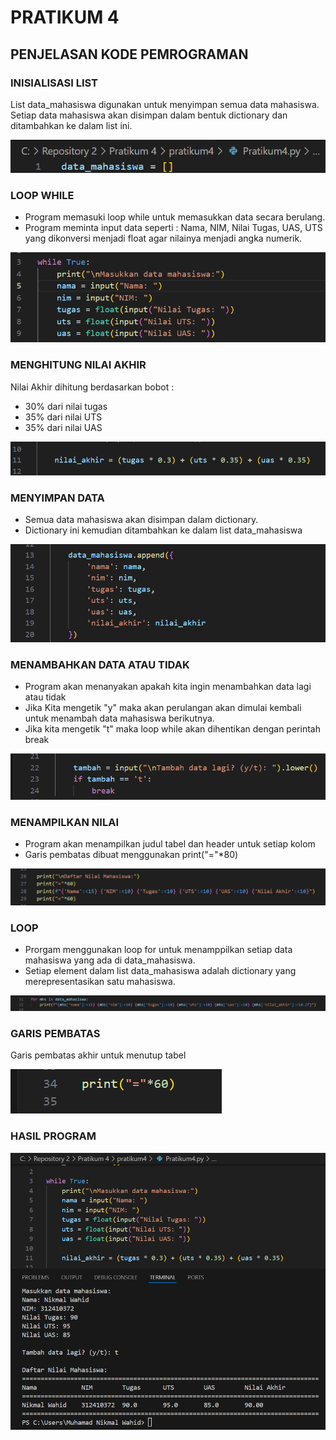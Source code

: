 # PRATIKUM 4 
## PENJELASAN KODE PEMROGRAMAN 

### INISIALISASI LIST
List data_mahasiswa digunakan untuk menyimpan semua data mahasiswa. Setiap data mahasiswa akan disimpan dalam bentuk dictionary dan ditambahkan ke dalam list ini.  <p>
![Gambar 1](SSP4/SS1.png)

### LOOP WHILE 
- Program memasuki loop while untuk memasukkan data secara berulang. 
- Program meminta input data seperti : Nama, NIM, Nilai Tugas, UAS, UTS yang dikonversi menjadi float agar nilainya menjadi angka numerik. <p>

![Gambar 2](SSP4/SS2.png)

### MENGHITUNG NILAI AKHIR  
Nilai Akhir dihitung berdasarkan bobot : 
- 30% dari nilai tugas 
- 35% dari nilai UTS 
- 35% dari nilai UAS <p>

![Gambar 3](SSP4/SS3.png)

### MENYIMPAN DATA 
- Semua data mahasiswa akan disimpan dalam dictionary. 
- Dictionary ini kemudian ditambahkan ke dalam list data_mahasiswa <p>

![Gambar 4](SSP4/SS4.png)

### MENAMBAHKAN DATA ATAU TIDAK 
- Program akan menanyakan apakah kita ingin menambahkan data lagi atau tidak 
- Jika Kita mengetik "y" maka akan perulangan akan dimulai kembali untuk menambah data mahasiswa berikutnya. 
- Jika kita mengetik "t" maka loop while akan dihentikan dengan perintah break <p>

![Gambar 5](SSP4/SS5.png)

### MENAMPILKAN NILAI 
- Program akan menampilkan judul tabel dan header untuk setiap kolom 
- Garis pembatas dibuat menggunakan print("="*80) <p>

![Gambar 6](SSP4/SS6.png)

### LOOP 
- Prorgam menggunakan loop for untuk menamppilkan setiap data mahasiswa yang ada di data_mahasiswa. 
- Setiap element dalam list data_mahasiswa adalah dictionary yang merepresentasikan satu mahasiswa. 

![Gambar 7](SSP4/SS7.png)

### GARIS PEMBATAS 
Garis pembatas akhir untuk menutup tabel <p>

![Gambar 8](SSP4/SS8.png)


### HASIL PROGRAM 

![Gambar 9](SSP4/SS9.png)